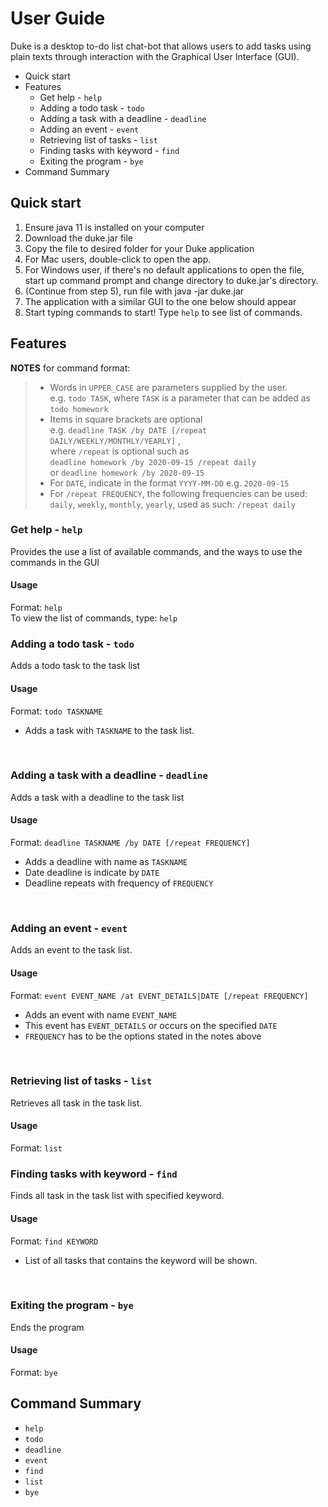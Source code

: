 # User Guide
Duke is a desktop to-do list chat-bot that allows users to 
add tasks using plain texts through interaction with the Graphical 
User Interface (GUI).
* Quick start
* Features
    * Get help - `help`
    * Adding a todo task - `todo`
    * Adding a task with a deadline - `deadline`
    * Adding an event - `event` 
    * Retrieving list of tasks - `list`
    * Finding tasks with keyword - `find`
    * Exiting the program - `bye`
* Command Summary
## Quick start
1. Ensure java 11 is installed on your computer
2. Download the duke.jar file
3. Copy the file to desired folder for your Duke application
4. For Mac users, double-click to open the app.
5. For Windows user, if there's no default applications to open the file, <br>
start up command prompt and change directory to duke.jar's directory.
6. (Continue from step 5), run file with java -jar duke.jar
7. The application with a similar GUI to the one below should appear
8. Start typing commands to start! Type `help` to see list of commands.

## Features 
**NOTES** for command format:
> * Words in `UPPER_CASE` are parameters supplied by the user. 
> <br> e.g. `todo TASK`, where `TASK` is a parameter that can be added as 
<br>`todo homework` <br>
> * Items in square brackets are optional
> <br> e.g. `deadline TASK /by DATE [/repeat DAILY/WEEKLY/MONTHLY/YEARLY]` ,
> <br> where `/repeat` is optional such as <br> `deadline homework /by 2020-09-15 /repeat daily`
> <br> or `deadline homework /by 2020-09-15` <br>
> * For `DATE`, indicate in the format `YYYY-MM-DD` 
> e.g. `2020-09-15` <br>
> * For `/repeat FREQUENCY`, the following frequencies can be used: <br>
> `daily`, `weekly`, `monthly`, `yearly`, used as such: `/repeat daily` 

### Get help - `help` 
Provides the use a list of available commands, and the ways
to use the commands in the GUI

#### Usage
Format: `help` 
<br>
To view the list of commands, type: `help`

### Adding a todo task - `todo`
Adds a todo task to the task list
#### Usage
Format: `todo TASKNAME`
* Adds a task with `TASKNAME` to the task list.
<br>

### Adding a task with a deadline - `deadline`
Adds a task with a deadline to the task list
#### Usage
Format: `deadline TASKNAME /by DATE [/repeat FREQUENCY]`
* Adds a deadline with name as `TASKNAME`
* Date deadline is indicate by `DATE`
* Deadline repeats with frequency of `FREQUENCY`
<br>

### Adding an event - `event`
Adds an event to the task list. 
#### Usage
Format: `event EVENT_NAME /at EVENT_DETAILS|DATE [/repeat FREQUENCY]`
* Adds an event with name `EVENT_NAME`
* This event has `EVENT_DETAILS` or occurs on the specified `DATE`
* `FREQUENCY` has to be the options stated in the notes above 
<br>

### Retrieving list of tasks - `list`
Retrieves all task in the task list.
#### Usage
Format: `list`
<br>

### Finding tasks with keyword - `find`
Finds all task in the task list with specified keyword.
#### Usage
Format: `find KEYWORD`
* List of all tasks that contains the keyword will be shown.
<br>

### Exiting the program - `bye`
Ends the program
#### Usage
Format: `bye`
<br>

## Command Summary
* `help`
* `todo`
* `deadline`
* `event`
* `find`
* `list`
* `bye`